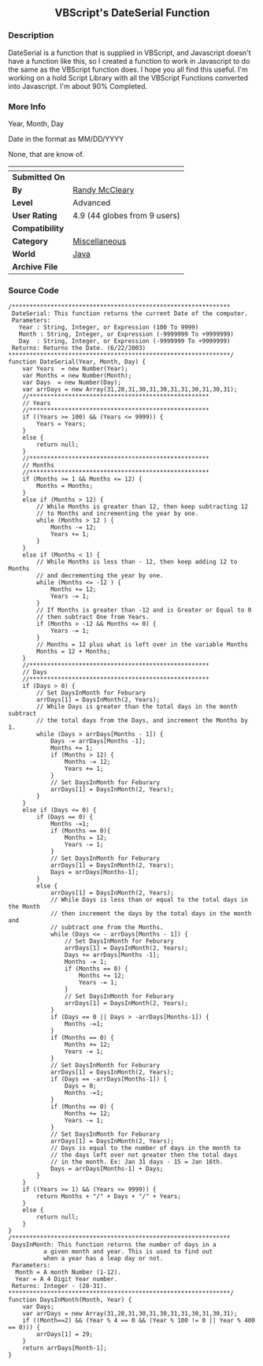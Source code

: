 ﻿<div align="center">

## VBScript's DateSerial Function


</div>

### Description

DateSerial is a function that is supplied in VBScript, and Javascript doesn't have a function like this, so I created a function to work in Javascript to do the same as the VBScript function does. I hope you all find this useful. I'm working on a hold Script Library with all the VBScript Functions converted into Javascript. I'm about 90% Completed.
 
### More Info
 
Year, Month, Day

Date in the format as MM/DD/YYYY

None, that are know of.


<span>             |<span>
---                |---
**Submitted On**   |
**By**             |[Randy McCleary](https://github.com/Planet-Source-Code/PSCIndex/blob/master/ByAuthor/randy-mccleary.md)
**Level**          |Advanced
**User Rating**    |4.9 (44 globes from 9 users)
**Compatibility**  |
**Category**       |[Miscellaneous](https://github.com/Planet-Source-Code/PSCIndex/blob/master/ByCategory/miscellaneous__2-57.md)
**World**          |[Java](https://github.com/Planet-Source-Code/PSCIndex/blob/master/ByWorld/java.md)
**Archive File**   |[](https://github.com/Planet-Source-Code/randy-mccleary-vbscript-s-dateserial-function__2-3637/archive/master.zip)





### Source Code

```
/**************************************************************
 DateSerial: This function returns the current Date of the computer.
 Parameters:
   Year : String, Integer, or Expression (100 To 9999)
   Month : String, Integer, or Expression (-9999999 To +9999999)
   Day  : String, Integer, or Expression (-9999999 To +9999999)
 Returns: Returns the Date. (6/22/2003)
***************************************************************/
function DateSerial(Year, Month, Day) {
	var Years  = new Number(Year);
	var Months = new Number(Month);
	var Days  = new Number(Day);
	var arrDays = new Array(31,28,31,30,31,30,31,31,30,31,30,31);
	//***************************************************
	// Years
	//***************************************************
	if ((Years >= 100) && (Years <= 9999)) {
		Years = Years;
	}
	else {
		return null;
	}
	//***************************************************
	// Months
	//***************************************************
	if (Months >= 1 && Months <= 12) {
		Months = Months;
	}
	else if (Months > 12) {
		// While Months is greater than 12, then keep subtracting 12
		// to Months and incrementing the year by one.
		while (Months > 12 ) {
			Months -= 12;
			Years += 1;
		}
	}
	else if (Months < 1) {
		// While Months is less than - 12, then keep adding 12 to Months
		// and decrementing the year by one.
		while (Months <= -12 ) {
			Months += 12;
			Years -= 1;
		}
		// If Months is greater than -12 and is Greater or Equal to 0
		// then subtract One from Years.
		if (Months > -12 && Months <= 0) {
			Years -= 1;
		}
		// Months = 12 plus what is left over in the variable Months
		Months = 12 + Months;
	}
	//***************************************************
	// Days
	//***************************************************
	if (Days > 0) {
		// Set DaysInMonth for Feburary
		arrDays[1] = DaysInMonth(2, Years);
		// While Days is greater than the total days in the month subtract
		// the total days from the Days, and increment the Months by 1.
		while (Days > arrDays[Months - 1]) {
			Days -= arrDays[Months -1];
			Months += 1;
			if (Months > 12) {
				Months -= 12;
				Years += 1;
			}
			// Set DaysInMonth for Feburary
			arrDays[1] = DaysInMonth(2, Years);
		}
	}
	else if (Days <= 0) {
		if (Days == 0) {
			Months -=1;
			if (Months == 0){
				Months = 12;
				Years -= 1;
			}
			// Set DaysInMonth for Feburary
			arrDays[1] = DaysInMonth(2, Years);
			Days = arrDays[Months-1];
		}
		else {
			arrDays[1] = DaysInMonth(2, Years);
			// While Days is less than or equal to the total days in the Month
			// then increment the days by the total days in the month and
			// subtract one from the Months.
			while (Days <= - arrDays[Months - 1]) {
				// Set DaysInMonth for Feburary
				arrDays[1] = DaysInMonth(2, Years);
				Days += arrDays[Months -1];
				Months -= 1;
				if (Months == 0) {
					Months += 12;
					Years -= 1;
				}
				// Set DaysInMonth for Feburary
				arrDays[1] = DaysInMonth(2, Years);
			}
			if (Days == 0 || Days > -arrDays[Months-1]) {
				Months -=1;
			}
			if (Months == 0) {
				Months += 12;
				Years -= 1;
			}
			// Set DaysInMonth for Feburary
			arrDays[1] = DaysInMonth(2, Years);
			if (Days == -arrDays[Months-1]) {
				Days = 0;
				Months -=1;
			}
			if (Months == 0) {
				Months += 12;
				Years -= 1;
			}
			// Set DaysInMonth for Feburary
			arrDays[1] = DaysInMonth(2, Years);
			// Days is equal to the number of days in the month to
			// the days left over not greater then the total days
			// in the month. Ex: Jan 31 days - 15 = Jan 16th.
			Days = arrDays[Months-1] + Days;
		}
	}
	if ((Years >= 1) && (Years <= 9999)) {
		return Months + "/" + Days + "/" + Years;
	}
	else {
		return null;
	}
}
/**************************************************************
 DaysInMonth: This function returns the number of days in a
 	      a given month and year. This is used to find out
 	      when a year has a leap day or not.
 Parameters:
  Month = A month Number (1-12).
  Year = A 4 Digit Year number.
 Returns: Integer - (28-31).
***************************************************************/
function DaysInMonth(Month, Year) {
	var Days;
	var arrDays = new Array(31,28,31,30,31,30,31,31,30,31,30,31);
	if ((Month==2) && (Year % 4 == 0 && (Year % 100 != 0 || Year % 400 == 0))) {
		arrDays[1] = 29;
	}
	return arrDays[Month-1];
}
```

